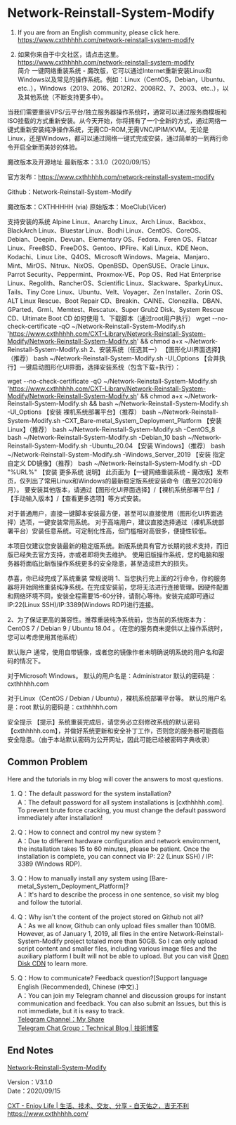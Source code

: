 # Network-Reinstall-System-Modify

1. If you are from an English community, please click here.  
https://www.cxthhhhh.com/network-reinstall-system-modify  

2. 如果你来自于中文社区，请点击这里。  
https://www.cxthhhhh.com/network-reinstall-system-modify  
简介
一键网络重装系统 - 魔改版，它可以通过Internet重新安装Linux和Windows以及常见的操作系统。例如：Linux（CentOS，Debian，Ubuntu、etc..），Windows（2019、2016、2012R2、2008R2、7、2003、etc..），以及其他系统（不断支持更多中）。

当我们需要重装VPS/云平台/独立服务器操作系统时，通常可以通过服务商模板和ISO挂载的方式重新安装。从今天开始，你将拥有了一个全新的方式，通过网络一键式重新安装纯净操作系统，无需CD-ROM,无需VNC/IPIM/KVM。无论是Linux，还是Windows，都可以通过网络一键式完成安装，通过简单的一到两行命令开启全新而美妙的体验。

魔改版本及开源地址
最新版本：3.1.0（2020/09/15）

官方发布：https://www.cxthhhhh.com/network-reinstall-system-modify

Github：Network-Reinstall-System-Modify

魔改版本：CXTHHHHH (via) 原始版本：MoeClub(Vicer)

支持安装的系统
Alpine Linux、Anarchy Linux、Arch Linux、Backbox、BlackArch Linux、Bluestar Linux、Bodhi Linux、CentOS、CoreOS、Debian、Deepin、Devuan、Elementary OS、Fedora、Feren OS、Flatcar Linux、FreeBSD、FreeDOS、Gentoo、IPFire、Kali Linux、KDE Neon、Kodachi、Linux Lite、Q4OS、Microsoft Windows、Mageia、Manjaro、Mint、MirOS、Nitrux、NixOS、OpenBSD、OpenSUSE、Oracle Linux、Parrot Security、Peppermint、Proxmox-VE、Pop OS、Red Hat Enterprise Linux、Regolith、RancherOS、Scientific Linux、Slackware、SparkyLinux、Tails、Tiny Core Linux、Ubuntu、Velt、Voyager、Zen Installer、Zorin OS、ALT Linux Rescue、Boot Repair CD、Breakin、CAINE、Clonezilla、DBAN、GParted、Grml、Memtest、Rescatux、Super Grub2 Disk、System Rescue CD、Ultimate Boot CD
如何使用
1、下载脚本（通过root用户执行）
wget --no-check-certificate -qO ~/Network-Reinstall-System-Modify.sh 'https://www.cxthhhhh.com/CXT-Library/Network-Reinstall-System-Modify/Network-Reinstall-System-Modify.sh' && chmod a+x ~/Network-Reinstall-System-Modify.sh
2、安装系统（任选其一）
【图形化UI界面选择】（推荐）
bash ~/Network-Reinstall-System-Modify.sh -UI_Options
【合并执行】一键启动图形化UI界面，选择安装系统（包含下载+执行）：

wget --no-check-certificate -qO ~/Network-Reinstall-System-Modify.sh 'https://www.cxthhhhh.com/CXT-Library/Network-Reinstall-System-Modify/Network-Reinstall-System-Modify.sh' && chmod a+x ~/Network-Reinstall-System-Modify.sh && bash ~/Network-Reinstall-System-Modify.sh -UI_Options
【安装 裸机系统部署平台】（推荐）
bash ~/Network-Reinstall-System-Modify.sh -CXT_Bare-metal_System_Deployment_Platform
【安装 Linux】（推荐）
bash ~/Network-Reinstall-System-Modify.sh -CentOS_8
bash ~/Network-Reinstall-System-Modify.sh -Debian_10
bash ~/Network-Reinstall-System-Modify.sh -Ubuntu_20.04
【安装 Windows】（推荐）
bash ~/Network-Reinstall-System-Modify.sh -Windows_Server_2019
【安装 指定自定义 DD镜像】（推荐）
bash ~/Network-Reinstall-System-Modify.sh  -DD "%URL%"
【安装 更多系统 说明】
此页面为【一键网络重装系统 - 魔改版】发布页，仅列出了常用Linux和Windows的最新稳定版系统安装命令（截至2020年9月）。
要安装其他版本，请通过【图形化UI界面选择】/【裸机系统部署平台】/【手动输入版本】/【查看更多选项】等方式安装。

对于普通用户，直接一键脚本安装最方便，甚至可以直接使用（图形化UI界面选择）选项，一键安装常用系统。
对于高端用户，建议直接选择通过（裸机系统部署平台）安装任意系统。可定制化性高，但门槛相对高很多，便捷性较低。

本项目仅建议您安装最新的稳定版系统。新版系统具有官方长期的技术支持，而旧版已经失去官方支持，亦或者即将失去维护。
使用旧版操作系统，您的电脑和服务器将面临比新版操作系统更多的安全隐患，甚至造成巨大的损失。

恭喜，你已经完成了系统重装
常规说明
1、当您执行完上面的2行命令，你的服务器将开始网络重装纯净系统。在完成安装前，您将无法进行连接管理。因硬件配置和网络环境不同，安装全程需要15-60分钟，请耐心等待。安装完成即可通过IP:22(Linux SSH)/IP:3389(Windows RDP)进行连接。

2、为了保证更高的兼容性。推荐重装纯净系统前，您当前的系统版本为：CentOS 7 / Debian 9 / Ubuntu 18.04 。（在您的服务商未提供以上操作系统时，您可以考虑使用其他系统）

默认账户
通常，使用自带镜像，或者您的镜像作者未明确说明系统的用户名和密码的情况下。

对于Microsoft Windows。
默认的用户名是：Administrator
默认的密码是：cxthhhhh.com

对于Linux（CentOS / Debian / Ubuntu），裸机系统部署平台等。
默认的用户名是：root
默认的密码是：cxthhhhh.com

安全提示
【提示】系统重装完成后，请您务必立刻修改系统的默认密码【cxthhhhh.com】，并做好系统更新和安全补丁工作，否则您的服务器可能面临安全隐患。（由于本站默认密码为公开网址，因此可能已经被密码字典收录）

## Common Problem
Here and the tutorials in my blog will cover the answers to most questions.

1. Q：The default password for the system installation?  
A：The default password for all system installations is [cxthhhhh.com]. To prevent brute force cracking, you must change the default password immediately after installation!

2. Q：How to connect and control my new system？  
A：Due to different hardware configuration and network environment, the installation takes 15 to 60 minutes, please be patient. Once the installation is complete, you can connect via IP: 22 (Linux SSH) / IP: 3389 (Windows RDP).

3. Q：How to manually install any system using [Bare-metal_System_Deployment_Platform]?  
A：It's hard to describe the process in one sentence, so visit my blog and follow the tutorial.

4. Q：Why isn't the content of the project stored on Github not all?  
A：As we all know, Github can only upload files smaller than 100MB. However, as of January 1, 2019, all files in the entire Network-Reinstall-System-Modify project totaled more than 50GB. So I can only upload script content and smaller files, including various image files and the auxiliary platform I built will not be able to upload. But you can visit [Open Disk CDN](https://odc.cxthhhhh.com/) to learn more.

5. Q：How to communicate? Feedback question?[Support language English (Recommended), Chinese (中文).]  
A：You can join my Telegram channel and discussion groups for instant communication and feedback. You can also submit an Issues, but this is not immediate, but it is easy to track.  
[Telegram Channel：My Share](https://t.me/me_share)  
[Telegram Chat Group：Technical Blog | 技術博客](https://t.me/Technical_Blog)


## End Notes
[Network-Reinstall-System-Modify](https://www.cxthhhhh.com/)

Version：V3.1.0  
Date：2020/09/15

[CXT - Enjoy Life | 生活、技术、交友、分享 - 自天佑之，吉无不利](https://www.cxthhhhh.com/)  
https://www.cxthhhhh.com/
